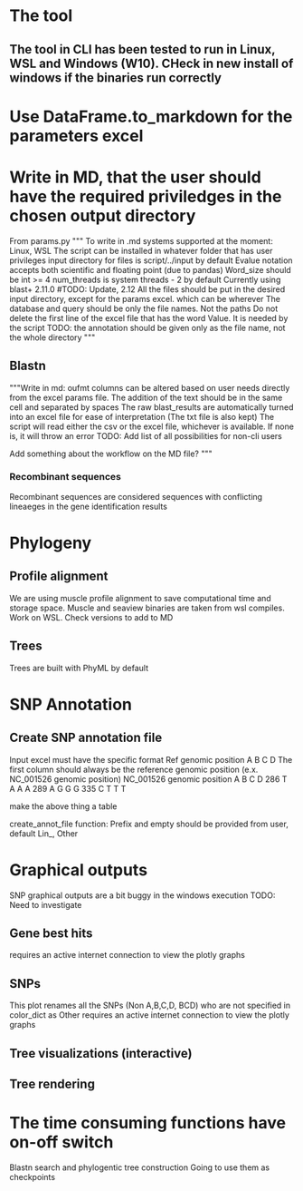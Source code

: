 # The tool
The tool in CLI has been tested to run in Linux, WSL and Windows (W10).
CHeck in new install of windows if the binaries run correctly
----------------------------------------------------------------------
# Use DataFrame.to_markdown for the parameters excel

# Write in MD, that the user should have the required priviledges in the chosen output directory

From params.py
""" To write in .md
	systems supported at the moment: Linux, WSL
	The script can be installed in whatever folder that has user privileges
	input directory for files is script/../input by default
	Evalue notation accepts both scientific and floating point (due to pandas)
	Word_size should be int >= 4
	num_threads is system threads - 2 by default
	Currently using blast+ 2.11.0 #TODO: Update, 2.12
	All the files should be put in the desired input directory, except for the params excel. which can be wherever
	The database and query should be only the file names. Not the paths
	Do not delete the first line of the excel file that has the word Value. It is needed by the script
	TODO: the annotation should be given only as the file name, not the whole directory
"""


## Blastn
"""Write in md:
oufmt columns can be altered based on user needs directly from the excel params file.
The addition of the text should be in the same cell and separated by spaces
The raw blast_results are automatically turned into an excel file for ease of interpretation (The txt file is also kept)
The script will read either the csv or the excel file, whichever is available. If none is, it will throw an error
TODO: Add list of all possibilities for non-cli users

Add something about the workflow on the MD file?
"""

### Recombinant sequences
Recombinant sequences are considered sequences with conflicting lineaeges in the gene identification results

# Phylogeny
## Profile alignment
We are using muscle profile alignment to save computational time and storage space.
Muscle and seaview binaries are taken from wsl compiles. Work on WSL. 
Check versions to add to MD

## Trees
Trees are built with PhyML by default

# SNP Annotation
## Create SNP annotation file
Input excel must have the specific format
Ref genomic position	A	B	C	D
The first column should always be the reference genomic position (e.x. NC_001526 genomic position)
NC_001526 genomic position	A	B	C	D
286	T	A	A	A
289	A	G	G	G
335	C	T	T	T

make the above thing a table

create_annot_file function:
Prefix and empty should be provided from user, default Lin_, Other

# Graphical outputs
SNP graphical outputs are a bit buggy in the windows execution
TODO: Need to investigate
## Gene best hits
 requires an active internet connection to view the plotly graphs

## SNPs
This plot renames all the SNPs (Non A,B,C,D, BCD) who are not specified in color_dict as Other
requires an active internet connection to view the plotly graphs

## Tree visualizations (interactive)

## Tree rendering

# The time consuming functions have on-off switch
Blastn search and phylogentic tree construction
Going to use them as checkpoints